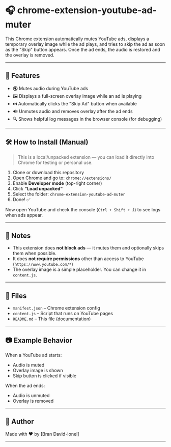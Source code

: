 # 🎧 chrome-extension-youtube-ad-muter

This Chrome extension automatically mutes YouTube ads, displays a temporary overlay image while the ad plays, and tries to skip the ad as soon as the "Skip" button appears. Once the ad ends, the audio is restored and the overlay is removed.

---

## 🚀 Features

- 🔇 Mutes audio during YouTube ads
- 🖼️ Displays a full-screen overlay image while an ad is playing
- ⏭️ Automatically clicks the "Skip Ad" button when available
- 🔊 Unmutes audio and removes overlay after the ad ends
- 🔍 Shows helpful log messages in the browser console (for debugging)

---

## 🛠 How to Install (Manual)

> This is a local/unpacked extension — you can load it directly into Chrome for testing or personal use.

1. Clone or download this repository
2. Open Chrome and go to: `chrome://extensions/`
3. Enable **Developer mode** (top-right corner)
4. Click **"Load unpacked"**
5. Select the folder: `chrome-extension-youtube-ad-muter`
6. Done! ✅

Now open YouTube and check the console (`Ctrl + Shift + J`) to see logs when ads appear.

---

## 🧪 Notes

- This extension does **not block ads** — it mutes them and optionally skips them when possible.
- It does **not require permissions** other than access to YouTube (`https://www.youtube.com/*`)
- The overlay image is a simple placeholder. You can change it in `content.js`.

---

## 📁 Files

- `manifest.json` – Chrome extension config
- `content.js` – Script that runs on YouTube pages
- `README.md` – This file (documentation)

---

## 📷 Example Behavior

When a YouTube ad starts:
- Audio is muted
- Overlay image is shown
- Skip button is clicked if visible

When the ad ends:
- Audio is unmuted
- Overlay is removed

---

## 🤖 Author

Made with ❤️ by [Bran David-Ionel]

---
